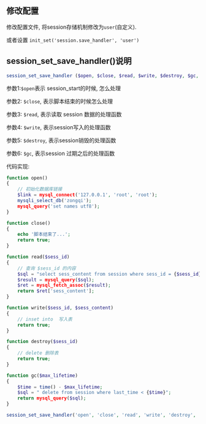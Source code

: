 ## 修改配置

修改配置文件, 将session存储机制修改为`user`(自定义).

或者设置  `init_set('session.save_handler', 'user')`



## session_set_save_handler()说明

```php
session_set_save_handler ($open, $close, $read, $write, $destroy, $gc, $create_sid = null, $validate_sid = null,  $update_timestamp = null)
```

参数1:`$open`表示 session_start的时候, 怎么处理

参数2: `$close`, 表示脚本结束的时候怎么处理

参数3: `$read`, 表示读取 session 数据的处理函数

参数4: `$write`, 表示session写入的处理函数

参数5: `$destroy`, 表示session销毁的处理函数

参数6: `$gc`, 表示session 过期之后的处理函数



代码实现:

```php
function open()
{
    // 初始化数据库链接
    $link = mysql_connect('127.0.0.1', 'root', 'root');
    mysqli_select_db('zongqi');
    mysql_query('set names utf8');
}

function close()
{
    echo '脚本结束了...';
    return true;
}

function read($sess_id)
{
    // 查询 $sess_id 的内容
    $sql = "select sess_content from session where sess_id = {$sess_id}";
    $result = mysql_query($sql);
    $ret = mysql_fetch_assoc($result);
    return $ret['sess_content'];
}

function write($sess_id, $sess_content)
{
    // inset into  写入表
    return true;
}

function destroy($sess_id)
{
    // delete 删除表
    return true;
}

function gc($max_lifetime)
{
    $time = time() - $max_lifetime;
    $sql = " delete from session where last_time < {$time}";
    return mysql_query($sql);
}

session_set_save_handler('open', 'close', 'read', 'write', 'destroy', 'gc');


```
















































